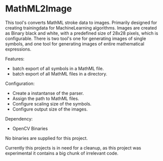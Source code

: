 # MathML2Image
This tool's converts MathML stroke data to images. Primarily designed for creating trainingdata for MachineLearning algorithms.
Images are created as Binary black and white, with a predefined size of 28x28 pixels, which is configurable. 
There is two tool's one for generating images of single symbols, and one tool for generating images of entire mathematical expressions.

Features:
- batch export of all symbols in a MathML file.
- batch export of all MathML files in a directory.

Configuration:
- Create a instantanse of the parser.
- Assign the path to MathML files.
- Configure scaling size of the symbols.
- Configure output size of the images.

Dependency:
- OpenCV Binaries


No binaries are supplied for this project.

Currently this projects is in need for a cleanup, as this project was experimental it contains a big chunk of irrelevant code.

